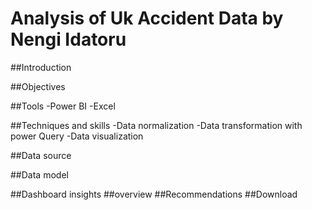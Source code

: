 # Analysis of Uk Accident Data by Nengi Idatoru
##Introduction


##Objectives

##Tools
-Power BI
-Excel

##Techniques and skills
-Data normalization
-Data transformation with power Query
-Data visualization


##Data source


##Data model


##Dashboard insights
##overview
##Recommendations
##Download
